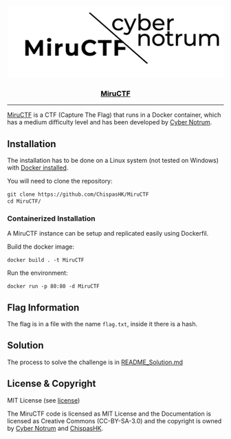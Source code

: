 <p align="center">
  <a href="https://github.com/ChispasHK/MiruCTF" rel="noopener">
 <img src="/README_img/logo-github.png" width="680"></a>
</p>

<a href="https://github.com/ChispasHK/MiruCTF" style="color:#000"><h3 align="center">MiruCTF</h3></a>

---

[MiruCTF](https://github.com/ChispasHK/MiruCTF) is a CTF (Capture The Flag) that runs in a Docker container, which has a medium difficulty level and has been developed by [Cyber Notrum](https://www.cybernotrum.com/).

## Installation
The installation has to be done on a Linux system (not tested on Windows) with [Docker installed](https://docs.docker.com/desktop/linux/install/).

You will need to clone the repository:

```
git clone https://github.com/ChispasHK/MiruCTF
cd MiruCTF/
```

### Containerized Installation
A MiruCTF instance can be setup and replicated easily using Dockerfil.

Build the docker image:
```
docker build . -t MiruCTF
```
Run the environment:
```
docker run -p 80:80 -d MiruCTF
```


## Flag Information
The flag is in a file with the name `flag.txt`, inside it there is a hash.


## Solution
The process to solve the challenge is in [README_Solution.md](README_Solution.md)


## License & Copyright 

MIT License (see [license](LICENSE))

The MiruCTF code is licensed as MIT License and the Documentation is licensed as Creative Commons (CC-BY-SA-3.0) and the copyright is owned by [Cyber Notrum](https://www.cybernotrum.com/) and [ChispasHK](https://github.com/ChispasHK).

